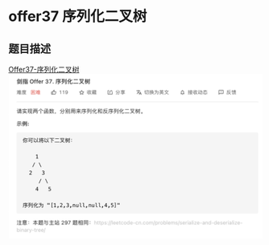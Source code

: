 # offer37 序列化二叉树

## 题目描述
[Offer37-序列化二叉树](https://leetcode-cn.com/problems/xu-lie-hua-er-cha-shu-lcof/)
![](offer37%20%E5%BA%8F%E5%88%97%E5%8C%96%E4%BA%8C%E5%8F%89%E6%A0%91/%E6%88%AA%E5%B1%8F2021-03-06%2014.13.16.png)